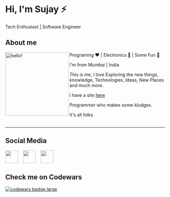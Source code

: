 
# Hi, I'm Sujay ⚡

Tech Enthusiast | Software Engineer

## About me
<p>
  <img width="200" alt="hello!" align="left" src="https://raw.githubusercontent.com/alaspuresujay/alaspuresujay/master/img/sujay.jpg">
</p>

Programing ❤️ | Electronics 💙 | Some Fun 💚

I'm from Mumbai | India

This is me, I love Exploring the new things, knowledge, Technologies, Ideas, New Places and much more.

I have a site [here](https://alaspuresujay.github.io)

Programmer who makes some kludges.

It's all folks
<br><br><hr>
## Social Media

<a href="https://in.linkedin.com/in/alaspuresujay"><img height="40" src="https://camo.githubusercontent.com/a25943975d6716ea349a4e41c4f05c027dc6da74/68747470733a2f2f696d672e736869656c64732e696f2f747769747465722f75726c3f636f6c6f723d253233303037326231266c6162656c3d636f6e6e656374266c6f676f3d6c696e6b6564696e266c6f676f436f6c6f723d253233303037326231267374796c653d666c61742d7371756172652675726c3d68747470732533412532462532467777772e6c696e6b6564696e2e636f6d253246696e253246616c656a616e64726f2d72616d6972657a2d63696365726f73253246"></a> &nbsp;&nbsp;
<a href="https://www.instagram.com/alaspuresujay"><img height="40" src="https://raw.githubusercontent.com/alaspuresujay/alaspuresujay/master/img/insta.png"></a> &nbsp;&nbsp;
<a href="http://facebook.com/alaspuresujay"><img height="40" src="https://raw.githubusercontent.com/alaspuresujay/alaspuresujay/master/img/fb.png"></a>
<br>
## Check me on Codewars
<a target="_blank" href="https://www.codewars.com/users/alaspuresujay"><img align="middle" src="https://www.codewars.com/users/alaspuresujay/badges/large" alt="codewars badge large" /></a>
<br>



